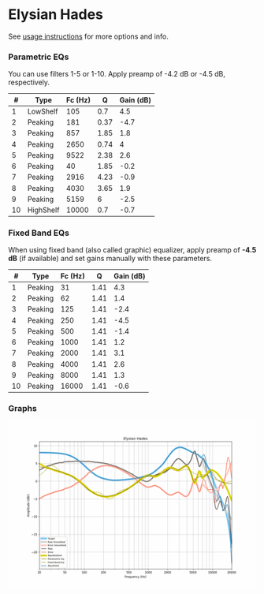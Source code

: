 # Elysian Hades
See [usage instructions](https://github.com/jaakkopasanen/AutoEq#usage) for more options and info.

### Parametric EQs
You can use filters 1-5 or 1-10. Apply preamp of -4.2 dB or -4.5 dB, respectively.

|   # | Type      |   Fc (Hz) |    Q |   Gain (dB) |
|-----|-----------|-----------|------|-------------|
|   1 | LowShelf  |       105 | 0.7  |         4.5 |
|   2 | Peaking   |       181 | 0.37 |        -4.7 |
|   3 | Peaking   |       857 | 1.85 |         1.8 |
|   4 | Peaking   |      2650 | 0.74 |         4   |
|   5 | Peaking   |      9522 | 2.38 |         2.6 |
|   6 | Peaking   |        40 | 1.85 |        -0.2 |
|   7 | Peaking   |      2916 | 4.23 |        -0.9 |
|   8 | Peaking   |      4030 | 3.65 |         1.9 |
|   9 | Peaking   |      5159 | 6    |        -2.5 |
|  10 | HighShelf |     10000 | 0.7  |        -0.7 |

### Fixed Band EQs
When using fixed band (also called graphic) equalizer, apply preamp of **-4.5 dB** (if available) and set gains manually with these parameters.

|   # | Type    |   Fc (Hz) |    Q |   Gain (dB) |
|-----|---------|-----------|------|-------------|
|   1 | Peaking |        31 | 1.41 |         4.3 |
|   2 | Peaking |        62 | 1.41 |         1.4 |
|   3 | Peaking |       125 | 1.41 |        -2.4 |
|   4 | Peaking |       250 | 1.41 |        -4.5 |
|   5 | Peaking |       500 | 1.41 |        -1.4 |
|   6 | Peaking |      1000 | 1.41 |         1.2 |
|   7 | Peaking |      2000 | 1.41 |         3.1 |
|   8 | Peaking |      4000 | 1.41 |         2.6 |
|   9 | Peaking |      8000 | 1.41 |         1.3 |
|  10 | Peaking |     16000 | 1.41 |        -0.6 |

### Graphs
![](./Elysian%20Hades.png)
